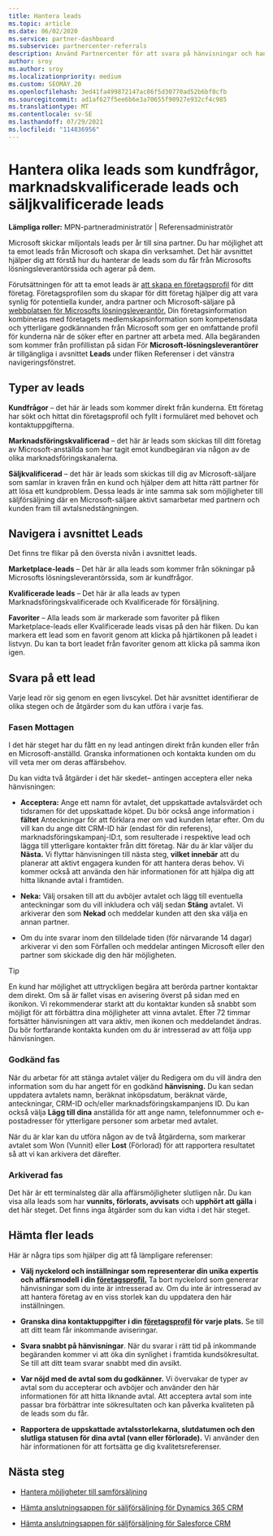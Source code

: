 ```yaml
---
title: Hantera leads
ms.topic: article
ms.date: 06/02/2020
ms.service: partner-dashboard
ms.subservice: partnercenter-referrals
description: Använd Partnercenter för att svara på hänvisningar och hantera nya, befintliga och arkiverade leads och referenser. Lär dig även hur du får fler referenser i framtiden.
author: sroy
ms.author: sroy
ms.localizationpriority: medium
ms.custom: SEOMAY.20
ms.openlocfilehash: 3ed41fa499872147ac86f5d30770ad52b6bf0cfb
ms.sourcegitcommit: ad1af627f5ee6b6e3a70655f90927e932cf4c985
ms.translationtype: MT
ms.contentlocale: sv-SE
ms.lasthandoff: 07/29/2021
ms.locfileid: "114836956"
---
```

# <a name="manage-different-leads-like-customer-inquiries-marketing-qualified-leads-and-sales-qualified-leads"></a>Hantera olika leads som kundfrågor, marknadskvalificerade leads och säljkvalificerade leads

**Lämpliga roller:** MPN-partneradministratör | Referensadministratör

Microsoft skickar miljontals leads per år till sina partner. Du har möjlighet att ta emot leads från Microsoft och skapa din verksamhet. Det här avsnittet hjälper dig att förstå hur du hanterar de leads som du får från Microsofts lösningsleverantörssida och agerar på dem.

Förutsättningen för att ta emot leads är [att skapa en företagsprofil](create-a-marketing-profile.md) för ditt företag. Företagsprofilen som du skapar för ditt företag hjälper dig att vara synlig för potentiella kunder, andra partner och Microsoft-säljare på [webbplatsen för Microsofts lösningsleverantör.](https://www.microsoft.com/solution-providers/home) Din företagsinformation kombineras med företagets medlemskapsinformation som kompetensdata och ytterligare godkännanden från Microsoft som ger en omfattande profil för kunderna när de söker efter en partner att arbeta med. Alla begäranden som kommer från profillistan på sidan För **Microsoft-lösningsleverantörer** är tillgängliga i avsnittet **Leads** under fliken Referenser i det vänstra navigeringsfönstret.

## <a name="types-of-leads"></a>Typer av leads

**Kundfrågor** – det här är leads som kommer direkt från kunderna. Ett företag har sökt och hittat din företagsprofil och fyllt i formuläret med behovet och kontaktuppgifterna.

**Marknadsföringskvalificerad** – det här är leads som skickas till ditt företag av Microsoft-anställda som har tagit emot kundbegäran via någon av de olika marknadsföringskanalerna.

**Säljkvalificerad** – det här är leads som skickas till dig av Microsoft-säljare som samlar in kraven från en kund och hjälper dem att hitta rätt partner för att lösa ett kundproblem. Dessa leads är inte samma sak som möjligheter till säljförsäljning där en Microsoft-säljare aktivt samarbetar med partnern och kunden fram till avtalsnedstängningen.

## <a name="navigating-the-leads-section"></a>Navigera i avsnittet Leads

Det finns tre flikar på den översta nivån i avsnittet leads. 

**Marketplace-leads** – Det här är alla leads som kommer från sökningar på Microsofts lösningsleverantörssida, som är kundfrågor.

**Kvalificerade leads** – Det här är alla leads av typen Marknadsföringskvalificerade och Kvalificerade för försäljning.

**Favoriter** – Alla leads som är markerade som favoriter på fliken Marketplace-leads eller Kvalificerade leads visas på den här fliken. Du kan markera ett lead som en favorit genom att klicka på hjärtikonen på leadet i listvyn. Du kan ta bort leadet från favoriter genom att klicka på samma ikon igen.

## <a name="responding-to-a-lead"></a>Svara på ett lead

Varje lead rör sig genom en egen livscykel. Det här avsnittet identifierar de olika stegen och de åtgärder som du kan utföra i varje fas.

### <a name="received-stage"></a>Fasen Mottagen

I det här steget har du fått en ny lead antingen direkt från kunden eller från en Microsoft-anställd. Granska informationen och kontakta kunden om du vill veta mer om deras affärsbehov.

Du kan vidta två åtgärder i det här skedet– antingen acceptera eller neka hänvisningen:

- **Acceptera:** Ange ett namn för avtalet, det uppskattade avtalsvärdet och tidsramen för det uppskattade köpet. Du bör också ange information i **fältet** Anteckningar för att förklara mer om vad kunden letar efter. Om du vill kan du ange ditt CRM-ID här (endast för din referens), marknadsföringskampanj-ID:t, som resulterade i respektive lead och lägga till ytterligare kontakter från ditt företag. När du är klar väljer du **Nästa.** Vi flyttar hänvisningen till nästa steg, **vilket innebär** att du planerar att aktivt engagera kunden för att hantera deras behov. Vi kommer också att använda den här informationen för att hjälpa dig att hitta liknande avtal i framtiden. 

- **Neka:** Välj orsaken till att du avböjer avtalet och lägg till eventuella anteckningar som du vill inkludera och välj sedan **Stäng** avtalet. Vi arkiverar den som **Nekad** och meddelar kunden att den ska välja en annan partner.

- Om du inte svarar inom den tilldelade tiden (för närvarande 14  dagar) arkiverar vi den som Förfallen och meddelar antingen Microsoft eller den partner som skickade dig den här möjligheten.

> [!TIP]
> En kund har möjlighet att uttryckligen begära att berörda partner kontaktar dem direkt. Om så är fallet visas en avisering överst på sidan med en ikonikon. Vi rekommenderar starkt att du kontaktar kunden så snabbt som möjligt för att förbättra dina möjligheter att vinna avtalet. Efter 72 timmar fortsätter hänvisningen att vara aktiv, men ikonen och meddelandet ändras. Du bör fortfarande kontakta kunden om du är intresserad av att följa upp hänvisningen.

### <a name="accepted-stage"></a>Godkänd fas

När du arbetar för att stänga avtalet väljer du Redigera om du vill ändra den information som du har angett för en godkänd **hänvisning.** Du kan sedan uppdatera avtalets namn, beräknat inköpsdatum, beräknat värde, anteckningar, CRM-ID och/eller marknadsföringskampanjens ID.  Du kan också välja **Lägg till dina** anställda för att ange namn, telefonnummer och e-postadresser för ytterligare personer som arbetar med avtalet.

När du är klar kan du utföra någon av de två  åtgärderna, som markerar avtalet som Won (Vunnit) eller **Lost** (Förlorad) för att rapportera resultatet så att vi kan arkivera det därefter.

### <a name="archived-stage"></a>Arkiverad fas

Det här är ett terminalsteg där alla affärsmöjligheter slutligen når. Du kan visa alla leads som har **vunnits, förlorats, avvisats** och **upphört att gälla** i det här steget. Det finns inga åtgärder som du kan vidta i det här steget.

## <a name="getting-more-leads"></a>Hämta fler leads

Här är några tips som hjälper dig att få lämpligare referenser:

- **Välj nyckelord och inställningar som representerar din unika expertis och affärsmodell i din [företagsprofil.](create-a-marketing-profile.md)** Ta bort nyckelord som genererar hänvisningar som du inte är intresserad av. Om du inte är intresserad av att hantera företag av en viss storlek kan du uppdatera den här inställningen.

- **Granska dina kontaktuppgifter i din [företagsprofil](create-a-marketing-profile.md) för varje plats.** Se till att ditt team får inkommande aviseringar.

- **Svara snabbt på hänvisningar**. När du svarar i rätt tid på inkommande begäranden kommer vi att öka din synlighet i framtida kundsökresultat. Se till att ditt team svarar snabbt med din avsikt.

- **Var nöjd med de avtal som du godkänner.** Vi övervakar de typer av avtal som du accepterar och avböjer och använder den här informationen för att hitta liknande avtal. Att acceptera avtal som inte passar bra förbättrar inte sökresultaten och kan påverka kvaliteten på de leads som du får.

- **Rapportera de uppskattade avtalsstorlekarna, slutdatumen och den slutliga statusen för dina avtal (vann eller förlorade).** Vi använder den här informationen för att fortsätta ge dig kvalitetsreferenser.

## <a name="next-steps"></a>Nästa steg

- [Hantera möjligheter till samförsäljning](manage-co-sell-opportunities.md)

- [Hämta anslutningsappen för säljförsäljning för Dynamics 365 CRM](connector-dynamics.md)

- [Hämta anslutningsappen för säljförsäljning för Salesforce CRM](connector-salesforce.md)
